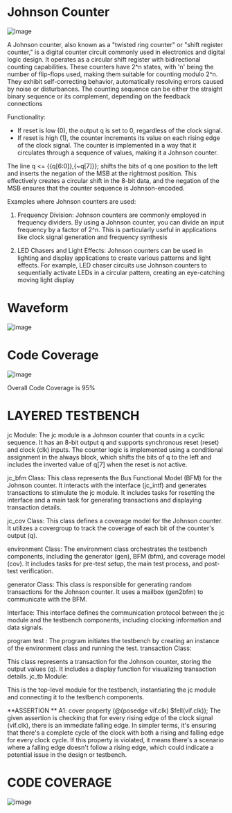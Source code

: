 # Johnson Counter

![image](https://github.com/Anuzzzzzzz/ffvdd_JohnsonCounter/assets/148976244/22f149d4-655d-41c6-909e-e48f43f348a0)


A Johnson counter, also known as a "twisted ring counter" or "shift register counter," is a digital counter circuit commonly used in electronics and digital logic design. It operates as a circular shift register with bidirectional counting capabilities. These counters have 2^n states, with 'n' being the number of flip-flops used, making them suitable for counting modulo 2^n. They exhibit self-correcting behavior, automatically resolving errors caused by noise or disturbances. The counting sequence can be either the straight binary sequence or its complement, depending on the feedback connections

Functionality:
- If reset is low (0), the output q is set to 0, regardless of the clock signal.
- If reset is high (1), the counter increments its value on each rising edge of the clock signal. The counter is implemented in a way that it circulates through a sequence of values, making it a Johnson counter.

The line q <= {{q[6:0]},{~q[7]}}; shifts the bits of q one position to the left and inserts the negation of the MSB at the rightmost position. This effectively creates a circular shift in the 8-bit data, and the negation of the MSB ensures that the counter sequence is Johnson-encoded.

Examples where Johnson counters are used:
1. Frequency Division: Johnson counters are commonly employed in frequency dividers. By using a Johnson counter, you can divide an input frequency by a factor of 2^n. This is particularly useful in applications like clock signal generation and frequency synthesis

2. LED Chasers and Light Effects: Johnson counters can be used in lighting and display applications to create various patterns and light effects. For example, LED chaser circuits use Johnson counters to sequentially activate LEDs in a circular pattern, creating an eye-catching moving light display



# Waveform

![image](https://github.com/Anuzzzzzzz/ffvdd_JohnsonCounter/assets/148976244/55b308e7-17a9-4e03-b1e4-f3cd09d87a09)



# Code Coverage 

![image](https://github.com/Anuzzzzzzz/ffvdd_JohnsonCounter/assets/148976244/227efa0a-f16c-402e-ac14-52dc9969a927)

Overall Code Coverage is 95%



# LAYERED TESTBENCH 
jc Module:
The jc module is a Johnson counter that counts in a cyclic sequence. It has an 8-bit output q and supports synchronous reset (reset) and clock (clk) inputs.
The counter logic is implemented using a conditional assignment in the always block, which shifts the bits of q to the left and includes the inverted value of q[7] when the reset is not active.

jc_bfm Class:
This class represents the Bus Functional Model (BFM) for the Johnson counter. It interacts with the interface (jc_intf) and generates transactions to stimulate the jc module.
It includes tasks for resetting the interface and a main task for generating transactions and displaying transaction details.

jc_cov Class:
This class defines a coverage model for the Johnson counter. It utilizes a covergroup to track the coverage of each bit of the counter's output (q).

environment Class:
The environment class orchestrates the testbench components, including the generator (gen), BFM (bfm), and coverage model (cov).
It includes tasks for pre-test setup, the main test process, and post-test verification.

generator Class:
This class is responsible for generating random transactions for the Johnson counter. It uses a mailbox (gen2bfm) to communicate with the BFM.

Interface:
This interface defines the communication protocol between the jc module and the testbench components, including clocking information and data signals.

program test :
The program initiates the testbench by creating an instance of the environment class and running the test.
transaction Class:

This class represents a transaction for the Johnson counter, storing the output values (q). It includes a display function for visualizing transaction details.
jc_tb Module:

This is the top-level module for the testbench, instantiating the jc module and connecting it to the testbench components.

**ASSERTION **
A1: cover property (@(posedge vif.clk) $fell(vif.clk));
The given assertion is checking that for every rising edge of the clock signal (vif.clk), there is an immediate falling edge. In simpler terms, it's ensuring that there's a complete cycle of the clock with both a rising and falling edge for every clock cycle. If this property is violated, it means there's a scenario where a falling edge doesn't follow a rising edge, which could indicate a potential issue in the design or testbench.

# CODE COVERAGE

![image](https://github.com/Anuzzzzzzz/ffvdd_JohnsonCounter/assets/148976244/5c29a038-2548-4952-ba7f-506f1975e2c6)

